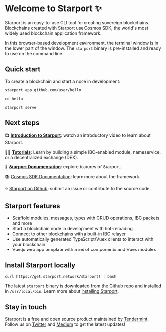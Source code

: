 # Welcome to Starport ✨

Starport is an easy-to-use CLI tool for creating sovereign blockchains. Blockchains created with Starport use Cosmos SDK, the world's most widely used blockchain application framework.

In this browser-based development environment, the terminal window is in the lower part of the window. The `starport` binary is pre-installed and ready to use on the command line.

## Quick start

To create a blockchain and start a node in development:

```
starport app github.com/user/hello

cd hello

starport serve
```

## Next steps

📺 **[Introduction to Starport](https://www.youtube.com/watch?v=5RqAIE0b8Kw)**: watch an introductory video to learn about Starport.

🧑‍🏫 **[Tutorials](https://tutorials.cosmos.network)**: Learn by building a simple IBC-enabled module, nameservice, or a decentralized exchange (DEX).

📕 **[Starport Documentation](https://docs.starport.network)**: explore features of Starport.

📚 [Cosmos SDK Documentation](https://docs.cosmos.network): learn more about the framework.

⭐️ [Starport on Github](https://github.com/tendermint/starport): submit an issue or contribute to the source code.

## Starport features

* Scaffold modules, messages, types with CRUD operations, IBC packets and more
* Start a blockchain node in development with hot-reloading
* Connect to other blockchains with a built-in IBC relayer
* Use automatically generated TypeScript/Vuex clients to interact with your blockchain
* Vue.js web app template with a set of components and Vuex modules

## Install Starport locally

```
curl https://get.starport.network/starport! | bash
```

The latest `starport` binary is downloaded from the Github repo and installed in `/usr/local/bin`. Learn more about [installing Starport](https://docs.starport.network/intro/install).

## Stay in touch

Starport is a free and open source product maintained by [Tendermint](https://tendermint.com). Follow us on [Twitter](https://twitter.com/tendermint_team) and [Medium](https://medium.com/tendermint) to get the latest updates!
